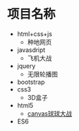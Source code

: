 # 项目名称

+ html+css+js
  - 种地网页
+ javasdript
  - 飞机大战
+ jquery
  - 无限轮播图
+ bootstrap
+ css3
  - 3D盒子
+ html5
  - [canvas球球大战](http://maojiaofang.github.io/canvasball)
+ ES6


